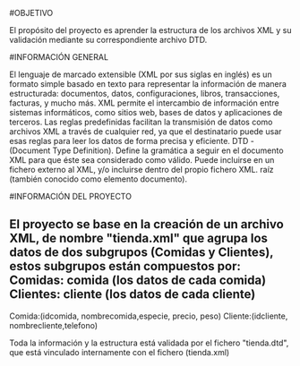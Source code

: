 #OBJETIVO

El propósito del proyecto es aprender la estructura de los archivos XML y su validación mediante su correspondiente archivo DTD.

#INFORMACIÓN GENERAL

El lenguaje de marcado extensible (XML por sus siglas en inglés) es un formato simple basado en texto para representar la 
información de manera estructurada: documentos, datos, configuraciones, libros, transacciones, facturas, y mucho más.
XML 
permite el intercambio de información entre sistemas informáticos, como sitios web, bases de datos y aplicaciones de terceros. 
Las reglas predefinidas facilitan la transmisión de datos como archivos XML a través de cualquier red, ya que el destinatario puede 
usar esas reglas para leer los datos de forma precisa y eficiente.
DTD - (Document Type Definition). 
Define la gramática a seguir en el documento XML para que éste sea considerado como válido. 
Puede incluirse en un fichero externo al XML, y/o incluirse dentro del propio fichero XML. raíz (también conocido como elemento documento).

#INFORMACIÓN DEL PROYECTO

El proyecto se base en la creación de un archivo XML, de nombre "tienda.xml" que agrupa los datos de dos subgrupos (Comidas y Clientes), estos subgrupos están compuestos por:
Comidas: comida (los datos de cada comida)
Clientes: cliente (los datos de cada cliente)
---------------------------------------------
Comida:(idcomida, nombrecomida,especie, precio, peso)
Cliente:(idcliente, nombrecliente,telefono)

Toda la información y la estructura está validada por el fichero "tienda.dtd", que está vinculado internamente con el fichero (tienda.xml)
